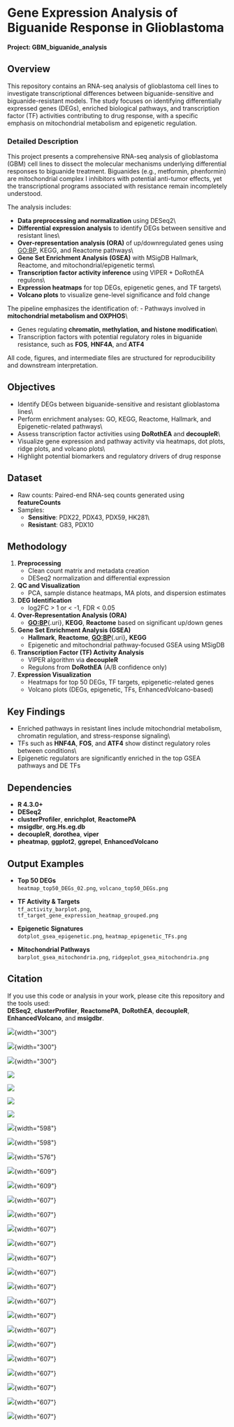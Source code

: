 # Gene Expression Analysis of Biguanide Response in Glioblastoma

**Project: GBM_biguanide_analysis**

## Overview

This repository contains an RNA-seq analysis of glioblastoma cell lines to investigate transcriptional differences between biguanide-sensitive and biguanide-resistant models. The study focuses on identifying differentially expressed genes (DEGs), enriched biological pathways, and transcription factor (TF) activities contributing to drug response, with a specific emphasis on mitochondrial metabolism and epigenetic regulation.

### Detailed Description

This project presents a comprehensive RNA-seq analysis of glioblastoma (GBM) cell lines to dissect the molecular mechanisms underlying differential responses to biguanide treatment. Biguanides (e.g., metformin, phenformin) are mitochondrial complex I inhibitors with potential anti-tumor effects, yet the transcriptional programs associated with resistance remain incompletely understood.

The analysis includes:

-   **Data preprocessing and normalization** using DESeq2\
-   **Differential expression analysis** to identify DEGs between sensitive and resistant lines\
-   **Over-representation analysis (ORA)** of up/downregulated genes using <GO:BP>, KEGG, and Reactome pathways\
-   **Gene Set Enrichment Analysis (GSEA)** with MSigDB Hallmark, Reactome, and mitochondrial/epigenetic terms\
-   **Transcription factor activity inference** using VIPER + DoRothEA regulons\
-   **Expression heatmaps** for top DEGs, epigenetic genes, and TF targets\
-   **Volcano plots** to visualize gene-level significance and fold change

The pipeline emphasizes the identification of: - Pathways involved in **mitochondrial metabolism and OXPHOS**\
- Genes regulating **chromatin, methylation, and histone modification**\
- Transcription factors with potential regulatory roles in biguanide resistance, such as **FOS**, **HNF4A**, and **ATF4**

All code, figures, and intermediate files are structured for reproducibility and downstream interpretation.

## Objectives

-   Identify DEGs between biguanide-sensitive and resistant glioblastoma lines\
-   Perform enrichment analyses: GO, KEGG, Reactome, Hallmark, and Epigenetic-related pathways\
-   Assess transcription factor activities using **DoRothEA** and **decoupleR**\
-   Visualize gene expression and pathway activity via heatmaps, dot plots, ridge plots, and volcano plots\
-   Highlight potential biomarkers and regulatory drivers of drug response

## Dataset

-   Raw counts: Paired-end RNA-seq counts generated using **featureCounts**
-   Samples:
    -   **Sensitive**: PDX22, PDX43, PDX59, HK281\
    -   **Resistant**: G83, PDX10

## Methodology

1.  **Preprocessing**
    -   Clean count matrix and metadata creation
    -   DESeq2 normalization and differential expression
2.  **QC and Visualization**
    -   PCA, sample distance heatmaps, MA plots, and dispersion estimates
3.  **DEG Identification**
    -   log2FC \> 1 or \< -1, FDR \< 0.05
4.  **Over-Representation Analysis (ORA)**
    -   [**GO:BP**](GO:BP){.uri}, **KEGG**, **Reactome** based on significant up/down genes
5.  **Gene Set Enrichment Analysis (GSEA)**
    -   **Hallmark**, **Reactome**, [**GO:BP**](GO:BP){.uri}**,** **KEGG**
    -   Epigenetic and mitochondrial pathway-focused GSEA using MSigDB
6.  **Transcription Factor (TF) Activity Analysis**
    -   VIPER algorithm via **decoupleR**
    -   Regulons from **DoRothEA** (A/B confidence only)
7.  **Expression Visualization**
    -   Heatmaps for top 50 DEGs, TF targets, epigenetic-related genes
    -   Volcano plots (DEGs, epigenetic, TFs, EnhancedVolcano-based)

## Key Findings

-   Enriched pathways in resistant lines include mitochondrial metabolism, chromatin regulation, and stress-response signaling\
-   TFs such as **HNF4A**, **FOS**, and **ATF4** show distinct regulatory roles between conditions\
-   Epigenetic regulators are significantly enriched in the top GSEA pathways and DE TFs

## Dependencies

-   **R 4.3.0+**
-   **DESeq2**
-   **clusterProfiler**, **enrichplot**, **ReactomePA**
-   **msigdbr**, **org.Hs.eg.db**
-   **decoupleR**, **dorothea**, **viper**
-   **pheatmap**, **ggplot2**, **ggrepel**, **EnhancedVolcano**

## Output Examples

-   **Top 50 DEGs**\
    `heatmap_top50_DEGs_02.png`, `volcano_top50_DEGs.png`

-   **TF Activity & Targets**\
    `tf_activity_barplot.png`, `tf_target_gene_expression_heatmap_grouped.png`

-   **Epigenetic Signatures**\
    `dotplot_gsea_epigenetic.png`, `heatmap_epigenetic_TFs.png`

-   **Mitochondrial Pathways**\
    `barplot_gsea_mitochondria.png`, `ridgeplot_gsea_mitochondria.png`

## Citation

If you use this code or analysis in your work, please cite this repository and the tools used:\
**DESeq2**, **clusterProfiler**, **ReactomePA**, **DoRothEA**, **decoupleR**, **EnhancedVolcano**, and **msigdbr**.

![](https://github.com/chingyaousf/Gene-Expression-Analysis-of-Biguanide-Response-in-Glioblastoma-GBM_biguanide_analysis-/blob/main/analysis/qc_plots/MA_plot_big_labels.png?raw=true){width="300"}

![](https://github.com/chingyaousf/Gene-Expression-Analysis-of-Biguanide-Response-in-Glioblastoma-GBM_biguanide_analysis-/blob/main/analysis/qc_plots/PCA_plot.png?raw=true){width="300"}

![](https://github.com/chingyaousf/Gene-Expression-Analysis-of-Biguanide-Response-in-Glioblastoma-GBM_biguanide_analysis-/blob/main/analysis/qc_plots/sample_distance_heatmap.png?raw=true){width="300"}

![](https://github.com/chingyaousf/Gene-Expression-Analysis-of-Biguanide-Response-in-Glioblastoma-GBM_biguanide_analysis-/blob/main/analysis/enrichment/plots/barplot_go_up.png?raw=true)

![](https://github.com/chingyaousf/Gene-Expression-Analysis-of-Biguanide-Response-in-Glioblastoma-GBM_biguanide_analysis-/blob/main/analysis/enrichment/plots/dotplot_go_up.png?raw=true)

![](https://github.com/chingyaousf/Gene-Expression-Analysis-of-Biguanide-Response-in-Glioblastoma-GBM_biguanide_analysis-/blob/main/analysis/enrichment/plots/barplot_reactome_down.png?raw=true)

![](https://github.com/chingyaousf/Gene-Expression-Analysis-of-Biguanide-Response-in-Glioblastoma-GBM_biguanide_analysis-/blob/main/analysis/enrichment/plots/dotplot_reactome_down.png?raw=true)

![](https://github.com/chingyaousf/Gene-Expression-Analysis-of-Biguanide-Response-in-Glioblastoma-GBM_biguanide_analysis-/blob/main/analysis/enrichment/plots/barplot_gsea_go.png?raw=true){width="598"}

![](https://github.com/chingyaousf/Gene-Expression-Analysis-of-Biguanide-Response-in-Glioblastoma-GBM_biguanide_analysis-/blob/main/analysis/enrichment/plots/dotplot_gsea_go.png?raw=true){width="598"}

![](https://github.com/chingyaousf/Gene-Expression-Analysis-of-Biguanide-Response-in-Glioblastoma-GBM_biguanide_analysis-/blob/main/analysis/enrichment/plots/ridgeplot_gsea_go.png?raw=true){width="576"}

![](https://github.com/chingyaousf/Gene-Expression-Analysis-of-Biguanide-Response-in-Glioblastoma-GBM_biguanide_analysis-/blob/main/analysis/enrichment/plots/barplot_gsea_hallmark.png?raw=true){width="609"}

![](https://github.com/chingyaousf/Gene-Expression-Analysis-of-Biguanide-Response-in-Glioblastoma-GBM_biguanide_analysis-/blob/main/analysis/enrichment/plots/dotplot_gsea_hallmark.png?raw=true){width="609"}

![](https://github.com/chingyaousf/Gene-Expression-Analysis-of-Biguanide-Response-in-Glioblastoma-GBM_biguanide_analysis-/blob/main/analysis/enrichment/plots/ridgeplot_gsea_hallmark_labeled.png?raw=true){width="607"}

![](https://github.com/chingyaousf/Gene-Expression-Analysis-of-Biguanide-Response-in-Glioblastoma-GBM_biguanide_analysis-/blob/main/analysis/enrichment/plots/barplot_gsea_kegg.png?raw=true){width="607"}

![](https://github.com/chingyaousf/Gene-Expression-Analysis-of-Biguanide-Response-in-Glioblastoma-GBM_biguanide_analysis-/blob/main/analysis/enrichment/plots/dotplot_gsea_kegg.png?raw=true){width="607"}

![](https://github.com/chingyaousf/Gene-Expression-Analysis-of-Biguanide-Response-in-Glioblastoma-GBM_biguanide_analysis-/blob/main/analysis/enrichment/plots/ridgeplot_gsea_kegg.png?raw=true){width="607"}

![](https://github.com/chingyaousf/Gene-Expression-Analysis-of-Biguanide-Response-in-Glioblastoma-GBM_biguanide_analysis-/blob/main/analysis/enrichment/plots/barplot_gsea_reactome_all.png?raw=true){width="607"}

![](https://github.com/chingyaousf/Gene-Expression-Analysis-of-Biguanide-Response-in-Glioblastoma-GBM_biguanide_analysis-/blob/main/analysis/enrichment/plots/dotplot_gsea_reactome_all.png?raw=true){width="607"}

![](https://github.com/chingyaousf/Gene-Expression-Analysis-of-Biguanide-Response-in-Glioblastoma-GBM_biguanide_analysis-/blob/main/analysis/enrichment/plots/ridgeplot_gsea_reactome_all.png?raw=true){width="607"}

![](https://github.com/chingyaousf/Gene-Expression-Analysis-of-Biguanide-Response-in-Glioblastoma-GBM_biguanide_analysis-/blob/main/analysis/enrichment/plots/barplot_gsea_epigenetic.png?raw=true){width="607"}

![](https://github.com/chingyaousf/Gene-Expression-Analysis-of-Biguanide-Response-in-Glioblastoma-GBM_biguanide_analysis-/blob/main/analysis/enrichment/plots/dotplot_gsea_epigenetic.png?raw=true){width="607"}

![](https://github.com/chingyaousf/Gene-Expression-Analysis-of-Biguanide-Response-in-Glioblastoma-GBM_biguanide_analysis-/blob/main/analysis/enrichment/plots/tf_activity_barplot.png?raw=true){width="607"}

![](https://github.com/chingyaousf/Gene-Expression-Analysis-of-Biguanide-Response-in-Glioblastoma-GBM_biguanide_analysis-/blob/main/analysis/enrichment/plots/tf_target_gene_expression_heatmap_CEPBD_REST_NHF4A_unique.png?raw=true){width="607"}

![](https://github.com/chingyaousf/Gene-Expression-Analysis-of-Biguanide-Response-in-Glioblastoma-GBM_biguanide_analysis-/blob/main/analysis/enrichment/plots/tf_target_gene_expression_heatmap_negative_ATF4.png?raw=true){width="607"}

![](https://github.com/chingyaousf/Gene-Expression-Analysis-of-Biguanide-Response-in-Glioblastoma-GBM_biguanide_analysis-/blob/main/analysis/enrichment/plots/tf_target_gene_expression_heatmap_negative_CEPBD.png?raw=true){width="607"}

![](https://github.com/chingyaousf/Gene-Expression-Analysis-of-Biguanide-Response-in-Glioblastoma-GBM_biguanide_analysis-/blob/main/analysis/enrichment/plots/tf_target_gene_expression_heatmap_negative_FOS.png?raw=true){width="607"}

![](https://github.com/chingyaousf/Gene-Expression-Analysis-of-Biguanide-Response-in-Glioblastoma-GBM_biguanide_analysis-/blob/main/analysis/enrichment/plots/tf_target_gene_expression_heatmap_negative_HNF4A.png?raw=true){width="607"}

![](https://github.com/chingyaousf/Gene-Expression-Analysis-of-Biguanide-Response-in-Glioblastoma-GBM_biguanide_analysis-/blob/main/analysis/enrichment/plots/tf_target_gene_expression_heatmap_negative_REST.png?raw=true){width="607"}
